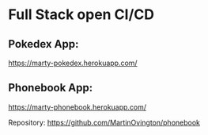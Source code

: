 # Full Stack open CI/CD

## Pokedex App:

https://marty-pokedex.herokuapp.com/

## Phonebook App:

https://marty-phonebook.herokuapp.com/

Repository: https://github.com/MartinOvington/phonebook
